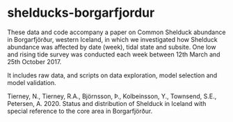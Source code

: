 # shelducks-borgarfjordur

These data and code accompany a paper on Common Shelduck abundance in Borgarfjörður, western Iceland, in which we investigated how Shelduck abundance was affected by date (week), tidal state and subsite. One low and rising tide survey was conducted each week between 12th March and 25th October 2017.  

It includes raw data, and scripts on data exploration, model selection and model validation.

Tierney, N., Tierney, R.A., Björnsson, Þ., Kolbeinsson, Y., Townsend, S.E., Petersen, A. 2020. Status and distribution of Shelduck in Iceland with special reference to the core area in Borgarfjörður. 
